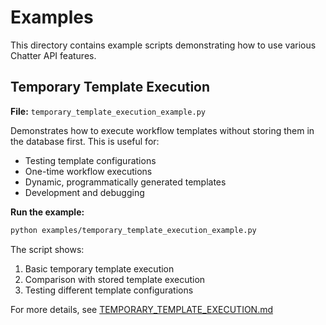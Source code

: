 # Examples

This directory contains example scripts demonstrating how to use various Chatter API features.

## Temporary Template Execution

**File:** `temporary_template_execution_example.py`

Demonstrates how to execute workflow templates without storing them in the database first. This is useful for:
- Testing template configurations
- One-time workflow executions
- Dynamic, programmatically generated templates
- Development and debugging

**Run the example:**
```bash
python examples/temporary_template_execution_example.py
```

The script shows:
1. Basic temporary template execution
2. Comparison with stored template execution
3. Testing different template configurations

For more details, see [TEMPORARY_TEMPLATE_EXECUTION.md](../TEMPORARY_TEMPLATE_EXECUTION.md)
